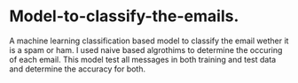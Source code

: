 # Model-to-classify-the-emails.
A machine learning classification based model to classify the email wether it is a spam or ham. I used naive based algrothims to determine the occuring of each email. This model test all messages in both training and test data and determine the accuracy for both. 

